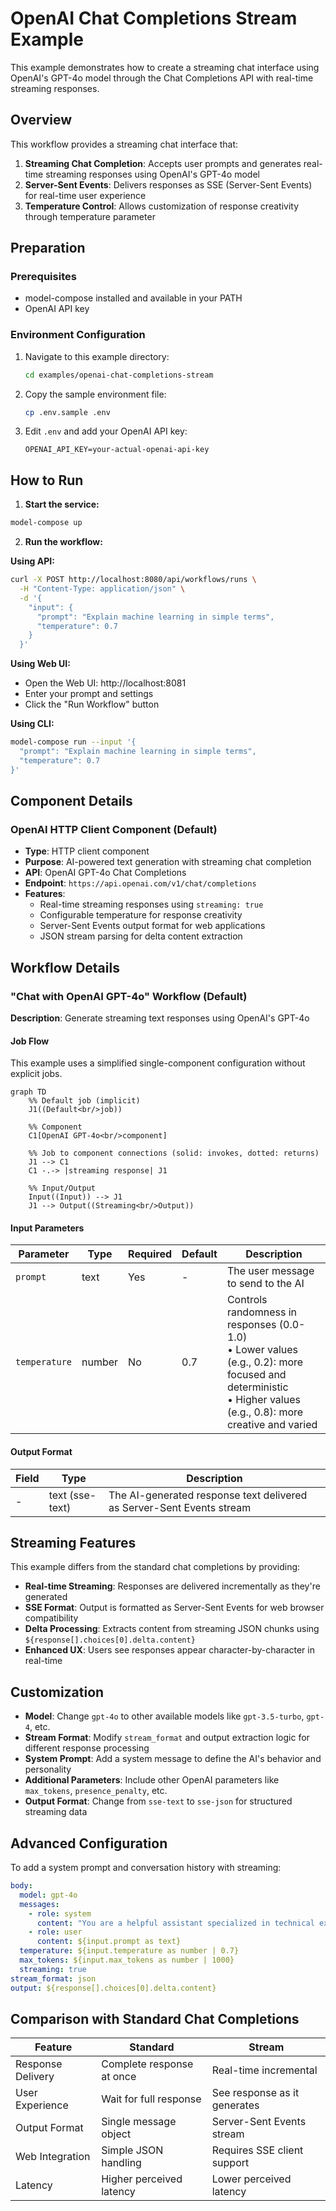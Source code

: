# OpenAI Chat Completions Stream Example

This example demonstrates how to create a streaming chat interface using OpenAI's GPT-4o model through the Chat Completions API with real-time streaming responses.

## Overview

This workflow provides a streaming chat interface that:

1. **Streaming Chat Completion**: Accepts user prompts and generates real-time streaming responses using OpenAI's GPT-4o model
2. **Server-Sent Events**: Delivers responses as SSE (Server-Sent Events) for real-time user experience
3. **Temperature Control**: Allows customization of response creativity through temperature parameter

## Preparation

### Prerequisites

- model-compose installed and available in your PATH
- OpenAI API key

### Environment Configuration

1. Navigate to this example directory:
   ```bash
   cd examples/openai-chat-completions-stream
   ```

2. Copy the sample environment file:
   ```bash
   cp .env.sample .env
   ```

3. Edit `.env` and add your OpenAI API key:
   ```env
   OPENAI_API_KEY=your-actual-openai-api-key
   ```

## How to Run

1. **Start the service:**
  ```bash
  model-compose up
  ```

2. **Run the workflow:**

  **Using API:**
  ```bash
  curl -X POST http://localhost:8080/api/workflows/runs \
    -H "Content-Type: application/json" \
    -d '{
      "input": {
        "prompt": "Explain machine learning in simple terms",
        "temperature": 0.7
      }
    }'
  ```

  **Using Web UI:**
  - Open the Web UI: http://localhost:8081
  - Enter your prompt and settings
  - Click the "Run Workflow" button

  **Using CLI:**
  ```bash
  model-compose run --input '{
    "prompt": "Explain machine learning in simple terms",
    "temperature": 0.7
  }'
  ```

## Component Details

### OpenAI HTTP Client Component (Default)
- **Type**: HTTP client component
- **Purpose**: AI-powered text generation with streaming chat completion
- **API**: OpenAI GPT-4o Chat Completions
- **Endpoint**: `https://api.openai.com/v1/chat/completions`
- **Features**:
  - Real-time streaming responses using `streaming: true`
  - Configurable temperature for response creativity
  - Server-Sent Events output format for web applications
  - JSON stream parsing for delta content extraction

## Workflow Details

### "Chat with OpenAI GPT-4o" Workflow (Default)

**Description**: Generate streaming text responses using OpenAI's GPT-4o

#### Job Flow

This example uses a simplified single-component configuration without explicit jobs.

```mermaid
graph TD
    %% Default job (implicit)
    J1((Default<br/>job))

    %% Component
    C1[OpenAI GPT-4o<br/>component]

    %% Job to component connections (solid: invokes, dotted: returns)
    J1 --> C1
    C1 -.-> |streaming response| J1

    %% Input/Output
    Input((Input)) --> J1
    J1 --> Output((Streaming<br/>Output))
```

#### Input Parameters

| Parameter | Type | Required | Default | Description |
|-----------|------|----------|---------|-------------|
| `prompt` | text | Yes | - | The user message to send to the AI |
| `temperature` | number | No | 0.7 | Controls randomness in responses (0.0-1.0)<br/>• Lower values (e.g., 0.2): more focused and deterministic<br/>• Higher values (e.g., 0.8): more creative and varied |

#### Output Format

| Field | Type | Description |
|-------|------|-------------|
| - | text (sse-text) | The AI-generated response text delivered as Server-Sent Events stream |

## Streaming Features

This example differs from the standard chat completions by providing:

- **Real-time Streaming**: Responses are delivered incrementally as they're generated
- **SSE Format**: Output is formatted as Server-Sent Events for web browser compatibility
- **Delta Processing**: Extracts content from streaming JSON chunks using `${response[].choices[0].delta.content}`
- **Enhanced UX**: Users see responses appear character-by-character in real-time

## Customization

- **Model**: Change `gpt-4o` to other available models like `gpt-3.5-turbo`, `gpt-4`, etc.
- **Stream Format**: Modify `stream_format` and output extraction logic for different response processing
- **System Prompt**: Add a system message to define the AI's behavior and personality
- **Additional Parameters**: Include other OpenAI parameters like `max_tokens`, `presence_penalty`, etc.
- **Output Format**: Change from `sse-text` to `sse-json` for structured streaming data

## Advanced Configuration

To add a system prompt and conversation history with streaming:

```yaml
body:
  model: gpt-4o
  messages:
    - role: system
      content: "You are a helpful assistant specialized in technical explanations."
    - role: user
      content: ${input.prompt as text}
  temperature: ${input.temperature as number | 0.7}
  max_tokens: ${input.max_tokens as number | 1000}
  streaming: true
stream_format: json
output: ${response[].choices[0].delta.content}
```

## Comparison with Standard Chat Completions

| Feature | Standard | Stream |
|---------|----------|--------|
| Response Delivery | Complete response at once | Real-time incremental |
| User Experience | Wait for full response | See response as it generates |
| Output Format | Single message object | Server-Sent Events stream |
| Web Integration | Simple JSON handling | Requires SSE client support |
| Latency | Higher perceived latency | Lower perceived latency |